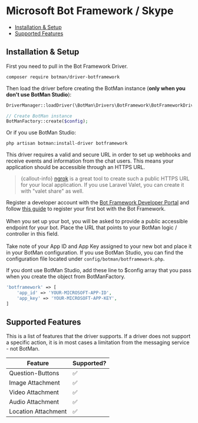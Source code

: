 # Microsoft Bot Framework / Skype

- [Installation & Setup](#installation-setup)
- [Supported Features](#supported-features)

<a id="installation-setup"></a>
## Installation & Setup

First you need to pull in the Bot Framework Driver.

```sh
composer require botman/driver-botframework
```

Then load the driver before creating the BotMan instance (**only when you don't use BotMan Studio**):

```php
DriverManager::loadDriver(\BotMan\Drivers\BotFramework\BotFrameworkDriver::class);

// Create BotMan instance
BotManFactory::create($config);
```

Or if you use BotMan Studio:

```sh
php artisan botman:install-driver botframework
```

This driver requires a valid and secure URL in order to set up webhooks and receive events and information from the chat users. This means your application should be accessible through an HTTPS URL.

> {callout-info} [ngrok](https://ngrok.com/) is a great tool to create such a public HTTPS URL for your local application. If you use Laravel Valet, you can create it with "valet share" as well.

Register a developer account with the [Bot Framework Developer Portal](https://dev.botframework.com/) and follow [this guide](https://docs.botframework.com/en-us/csharp/builder/sdkreference/gettingstarted.html#registering) to register your first bot with the Bot Framework.
<br><br>
When you set up your bot, you will be asked to provide a public accessible endpoint for your bot.
Place the URL that points to your BotMan logic / controller in this field.
<br><br>
Take note of your App ID and App Key assigned to your new bot and place it in your BotMan configuration.
If you use BotMan Studio, you can find the configuration file located under `config/botman/botframework.php`.

If you dont use BotMan Studio, add these line to $config array that you pass when you create the object from BotManFactory.
```php
'botframework' => [
	'app_id' => 'YOUR-MICROSOFT-APP-ID',
	'app_key' => 'YOUR-MICROSOFT-APP-KEY',
]
```

<a id="supported-features"></a>
## Supported Features
This is a list of features that the driver supports.
If a driver does not support a specific action, it is in most cases a limitation from the messaging service - not BotMan.

<table class="table">
<thead>
	<tr>
		<th>Feature</th>
		<th>Supported?</th>
	</tr>
</thead>
<tbody>
	<tr>
		<td>Question-Buttons</td>
		<td>✅</td>
	</tr>
	<tr>
		<td>Image Attachment</td>
		<td>✅</td>
	</tr>
	<tr>
		<td>Video Attachment</td>
		<td>✅</td>
	</tr>
	<tr>
		<td>Audio Attachment</td>
		<td>✅</td>
	</tr>
	<tr>
		<td>Location Attachment</td>
		<td>✅</td>
	</tr>
</tbody>
</table>